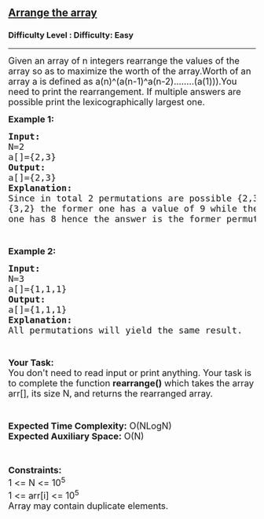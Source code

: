 <h2><a href="https://www.geeksforgeeks.org/problems/arrange-the-array/1?page=4&difficulty=Easy,Medium&status=unsolved,attempted&sprint=94ade6723438d94ecf0c00c3937dad55&sortBy=accuracy">Arrange the array</a></h2><h3>Difficulty Level : Difficulty: Easy</h3><hr><div class="problems_problem_content__Xm_eO"><p><span style="font-size:18px">Given an array of n integers rearrange the values of the array so as to maximize the worth of the array.Worth of an array a&nbsp;is defined as a(n)^(a(n-1)^a(n-2)........(a(1))).You need to print the rearrangement. If multiple answers are possible print the lexicographically largest one.</span></p>

<p><span style="font-size:18px"><strong>Example 1:</strong></span></p>

<pre><span style="font-size:18px"><strong>Input:</strong>
N=2
a[]={2,3}
<strong>Output:</strong>
a[]={2,3}
<strong>Explanation:</strong>
Since in total 2 permutations are possible {2,3} and
{3,2} the former one has a value of 9 while the latter
one has 8 hence the answer is the former permutation.</span></pre>

<p>&nbsp;</p>

<p><span style="font-size:18px"><strong>Example 2:</strong></span></p>

<pre><span style="font-size:18px"><strong>Input:</strong>
N=3
a[]={1,1,1}
<strong>Output:</strong>
a[]={1,1,1}
<strong>Explanation:</strong>
All permutations will yield the same result.</span></pre>

<p>&nbsp;</p>

<p><span style="font-size:18px"><strong>Your Task:&nbsp;&nbsp;</strong><br>
You don't need to read input or print anything. Your task is to complete the function <strong>rearrange()</strong>&nbsp;which takes the array arr[], its size N,<strong>&nbsp;</strong>and returns the rearranged array.</span></p>

<p>&nbsp;</p>

<p><span style="font-size:18px"><strong>Expected Time Complexity:</strong>&nbsp;O(NLogN)<br>
<strong>Expected Auxiliary Space:</strong>&nbsp;O(N)</span><br>
<br>
&nbsp;</p>

<p><span style="font-size:18px"><strong>Constraints:</strong><br>
1 &lt;= N &lt;= 10<sup>5</sup><br>
1 &lt;= arr[i] &lt;= 10<sup>5</sup><br>
Array may contain duplicate elements.</span></p>
</div>